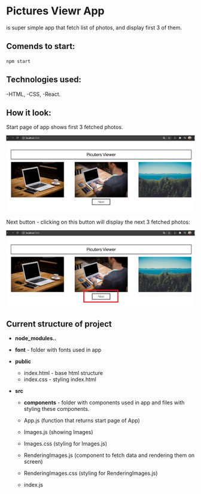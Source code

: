 # Pictures Viewr App  
is super simple app that fetch list of photos, and display first 3 of them.

## Comends to start:

`npm start`

## Technologies used:

-HTML,
-CSS,
-React.

## How it look:
 Start page of app shows first 3 fetched photos.

![sartt page](./screens/start.PNG)

Next button - clicking on this button will display the next 3 fetched photos:

![next button](./screens/next.png)

## Current structure of project

- **node_modules..**
- **font** - folder with fonts used in app
- **public**
    - index.html - base html structure
    - index.css - styling index.html

- **src**
    - **components** - folder with components used in app and files with styling these components. 
 
    - App.js (function that returns start page of App)
    - Images.js (showing Images)
    - Images.css (styling for Images.js)
    - RenderingImages.js (component to fetch data and rendering them on screen)
    - RenderingImages.css (styling for RenderingImages.js)
    - index.js
    

